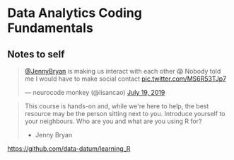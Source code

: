 # Data Analytics Coding Fundamentals

## Notes to self


<blockquote class="twitter-tweet" data-lang="en"><p lang="en" dir="ltr"><a href="https://twitter.com/JennyBryan?ref_src=twsrc%5Etfw">@JennyBryan</a> is making us interact with each other 😱 Nobody told me I would have to make social contact <a href="https://t.co/MS6R53TJp7">pic.twitter.com/MS6R53TJp7</a></p>&mdash; neurocode monkey (@lisancao) <a href="https://twitter.com/lisancao/status/1152029096597020673?ref_src=twsrc%5Etfw">July 19, 2019</a></blockquote>
<script async src="https://platform.twitter.com/widgets.js" charset="utf-8"></script>


> This course is hands-on and, while we're here to help, the best resource may be the person sitting next to you.
> Introduce yourself to your neighbours. Who are you and what are you using R for?
> - Jenny Bryan


https://github.com/data-datum/learning_R

